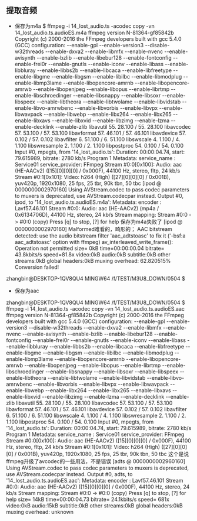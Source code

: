 

## 提取音频
- 保存为m4a
$ ffmpeg -i 14_lost_audio.ts -acodec copy -vn 14_lost_audio.ts.audioES.m4a
ffmpeg version N-81364-gf85842b Copyright (c) 2000-2016 the FFmpeg developers
  built with gcc 5.4.0 (GCC)
  configuration: --enable-gpl --enable-version3 --disable-w32threads --enable-dxva2 --enable-libmfx --enable-nvenc --enable-avisynth --enable-bzlib --enable-libebur128 --enable-fontconfig --enable-frei0r --enable-gnutls --enable-iconv --enable-libass --enable-libbluray --enable-libbs2b --enable-libcaca --enable-libfreetype --enable-libgme --enable-libgsm --enable-libilbc --enable-libmodplug --enable-libmp3lame --enable-libopencore-amrnb --enable-libopencore-amrwb --enable-libopenjpeg --enable-libopus --enable-librtmp --enable-libschroedinger --enable-libsnappy --enable-libsoxr --enable-libspeex --enable-libtheora --enable-libtwolame --enable-libvidstab --enable-libvo-amrwbenc --enable-libvorbis --enable-libvpx --enable-libwavpack --enable-libwebp --enable-libx264 --enable-libx265 --enable-libxavs --enable-libxvid --enable-libzimg --enable-lzma --enable-decklink --enable-zlib
  libavutil      55. 28.100 / 55. 28.100
  libavcodec     57. 53.100 / 57. 53.100
  libavformat    57. 46.101 / 57. 46.101
  libavdevice    57.  0.102 / 57.  0.102
  libavfilter     6. 51.100 /  6. 51.100
  libswscale      4.  1.100 /  4.  1.100
  libswresample   2.  1.100 /  2.  1.100
  libpostproc    54.  0.100 / 54.  0.100
Input #0, mpegts, from '14_lost_audio.ts':
  Duration: 00:00:04.74, start: 79.615989, bitrate: 2780 kb/s
  Program 1
    Metadata:
      service_name    : Service01
      service_provider: FFmpeg
    Stream #0:0[0x100]: Audio: aac (HE-AACv2) ([15][0][0][0] / 0x000F), 44100 Hz, stereo, fltp, 24 kb/s
    Stream #0:1[0x101]: Video: h264 (High) ([27][0][0][0] / 0x001B), yuv420p, 1920x1080, 25 fps, 25 tbr, 90k tbn, 50 tbc
[ipod @ 0000000002970160] Using AVStream.codec to pass codec parameters to muxers is deprecated, use AVStream.codecpar instead.
Output #0, ipod, to '14_lost_audio.ts.audioES.m4a':
  Metadata:
    encoder         : Lavf57.46.101
    Stream #0:0: Audio: aac (HE-AACv2) (mp4a / 0x6134706D), 44100 Hz, stereo, 24 kb/s
Stream mapping:
  Stream #0:0 -> #0:0 (copy)
Press [q] to stop, [?] for help
保存为m4a失败了
[ipod @ 0000000002970160] Malformed难看的，畸形的； AAC bitstream detected: use the audio bitstream filter 'aac_adtstoasc' to fix it ('-bsf:a aac_adtstoasc' option with ffmpeg)
av_interleaved_write_frame(): Operation not permitted
size=       0kB time=00:00:00.04 bitrate=  43.8kbits/s speed=81.8x
video:0kB audio:0kB subtitle:0kB other streams:0kB global headers:0kB muxing overhead: 62.820515%
Conversion failed!

zhangbin@DESKTOP-1QV8QU4 MINGW64 /f/TEST/M3U8_DOWN/0504
$


- 保存为aac

zhangbin@DESKTOP-1QV8QU4 MINGW64 /f/TEST/M3U8_DOWN/0504
$ ffmpeg -i 14_lost_audio.ts -acodec copy -vn 14_lost_audio.ts.audioES.aac
ffmpeg version N-81364-gf85842b Copyright (c) 2000-2016 the FFmpeg developers
  built with gcc 5.4.0 (GCC)
  configuration: --enable-gpl --enable-version3 --disable-w32threads --enable-dxva2 --enable-libmfx --enable-nvenc --enable-avisynth --enable-bzlib --enable-libebur128 --enable-fontconfig --enable-frei0r --enable-gnutls --enable-iconv --enable-libass --enable-libbluray --enable-libbs2b --enable-libcaca --enable-libfreetype --enable-libgme --enable-libgsm --enable-libilbc --enable-libmodplug --enable-libmp3lame --enable-libopencore-amrnb --enable-libopencore-amrwb --enable-libopenjpeg --enable-libopus --enable-librtmp --enable-libschroedinger --enable-libsnappy --enable-libsoxr --enable-libspeex --enable-libtheora --enable-libtwolame --enable-libvidstab --enable-libvo-amrwbenc --enable-libvorbis --enable-libvpx --enable-libwavpack --enable-libwebp --enable-libx264 --enable-libx265 --enable-libxavs --enable-libxvid --enable-libzimg --enable-lzma --enable-decklink --enable-zlib
  libavutil      55. 28.100 / 55. 28.100
  libavcodec     57. 53.100 / 57. 53.100
  libavformat    57. 46.101 / 57. 46.101
  libavdevice    57.  0.102 / 57.  0.102
  libavfilter     6. 51.100 /  6. 51.100
  libswscale      4.  1.100 /  4.  1.100
  libswresample   2.  1.100 /  2.  1.100
  libpostproc    54.  0.100 / 54.  0.100
Input #0, mpegts, from '14_lost_audio.ts':
  Duration: 00:00:04.74, start: 79.615989, bitrate: 2780 kb/s
  Program 1
    Metadata:
      service_name    : Service01
      service_provider: FFmpeg
    Stream #0:0[0x100]: Audio: aac (HE-AACv2) ([15][0][0][0] / 0x000F), 44100 Hz, stereo, fltp, 24 kb/s
    Stream #0:1[0x101]: Video: h264 (High) ([27][0][0][0] / 0x001B), yuv420p, 1920x1080, 25 fps, 25 tbr, 90k tbn, 50 tbc
    这个是说ffmpeg升级了avcodec的一些用法，不是错误
[adts @ 0000000002960160] Using AVStream.codec to pass codec parameters to muxers is deprecated, use AVStream.codecpar instead.
Output #0, adts, to '14_lost_audio.ts.audioES.aac':
  Metadata:
    encoder         : Lavf57.46.101
    Stream #0:0: Audio: aac (HE-AACv2) ([15][0][0][0] / 0x000F), 44100 Hz, stereo, 24 kb/s
Stream mapping:
  Stream #0:0 -> #0:0 (copy)
Press [q] to stop, [?] for help
size=      14kB time=00:00:04.73 bitrate=  24.1kbits/s speed= 681x
video:0kB audio:15kB subtitle:0kB other streams:0kB global headers:0kB muxing overhead: unknown
